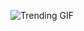 
<!-- GIF_SECTION -->
![Trending GIF](https://media4.giphy.com/media/v1.Y2lkPThiYjIxNzcyMHgwOGd4ZGdvNGJwaXRueTQxdGFwcnd4MHBubHdrcWlqc3c0YnhiZCZlcD12MV9naWZzX3NlYXJjaCZjdD1n/HPeLSXWtdnUzK/giphy.gif)
<!-- END_GIF_SECTION -->

